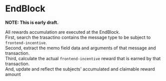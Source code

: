# EndBlock

**NOTE: This is early draft.**

All rewards accumulation are executed at the EndBlock.   
First, search the trasactino contains the message type to be subject to `frontend-incentive`.   
Second, extract the memo field data and arguments of that message and transaction.   
Third, calculate the actual `frontend-incentive` reward that is earned by that transaction.    
And, update and reflect the subjects' accumulated and claimable reward amount
